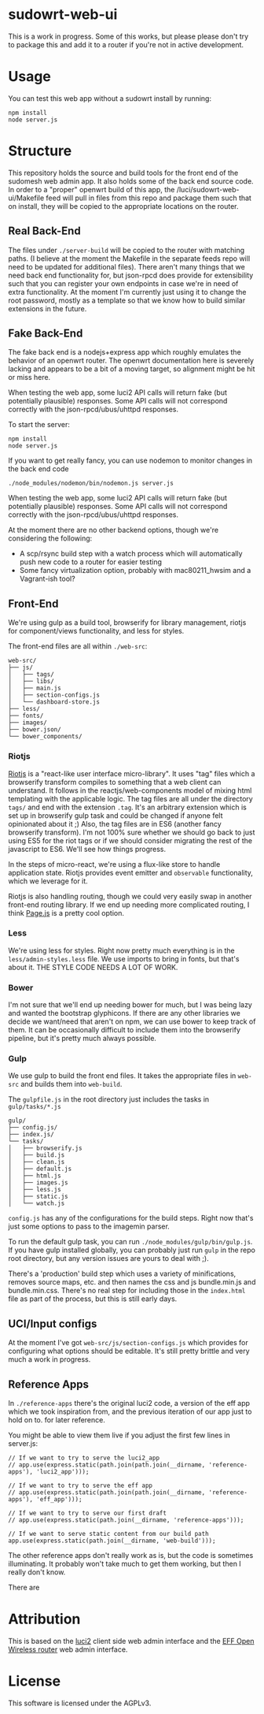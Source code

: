 # sudowrt-web-ui

This is a work in progress. Some of this works, but please please don't try to package this and add it to a router if you're not in active development.

# Usage

You can test this web app without a sudowrt install by running:

```
npm install
node server.js
```

# Structure

This repository holds the source and build tools for the front end of the sudomesh web admin app. It also holds some of the back end source code. In order to a "proper" openwrt build of this app, the /luci/sudowrt-web-ui/Makefile feed will pull in files from this repo and package them such that on install, they will be copied to the appropriate locations on the router.


## Real Back-End 

The files under `./server-build` will be copied to the router with matching paths. (I believe at the moment the Makefile in the separate feeds repo will need to be updated for additional files). 
There aren't many things that we need back end functionality for, but json-rpcd does provide for extensibility such that you can register your own endpoints in case we're in need of extra functionality. 
At the moment I'm currently just using it to change the root password, mostly as a template so that we know how to build 
similar extensions in the future.

## Fake Back-End 

The fake back end is a nodejs+express app which roughly emulates the behavior of an openwrt router. The openwrt documentation here is severely lacking and appears to be a bit of a moving target, so alignment might be hit or miss here.

When testing the web app, some luci2 API calls will return fake (but potentially plausible) responses. Some API calls will not correspond correctly with the json-rpcd/ubus/uhttpd responses. 

 
To start the server:
```
npm install
node server.js
```

If you want to get really fancy, you can use nodemon to monitor changes in the back end code 
```
./node_modules/nodemon/bin/nodemon.js server.js
```

When testing the web app, some luci2 API calls will return fake (but potentially plausible) responses. Some API calls will not correspond correctly with the json-rpcd/ubus/uhttpd responses. 

At the moment there are no other backend options, though we're considering the following:
 - A scp/rsync build step with a watch process which will automatically push new code to a router for easier testing
 - Some fancy virtualization option, probably with mac80211_hwsim and a Vagrant-ish tool?


## Front-End 

We're using gulp as a build tool, browserify for library management, riotjs for component/views functionality, and less for styles.

The front-end files are all within `./web-src`:
```
web-src/
├── js/
│   ├── tags/
│   ├── libs/
│   ├── main.js
│   ├── section-configs.js
│   └── dashboard-store.js
├── less/
├── fonts/
├── images/
├── bower.json/
└── bower_components/
```

### Riotjs

[Riotjs](https://muut.com/riotjs/) is a "react-like user interface micro-library". It uses "tag" files which a browserify transform compiles to something that a web client can understand. It follows in the reactjs/web-components model of mixing html templating with the applicable logic. The tag files are all under the directory `tags/` and end with the extension `.tag`. It's an arbitrary extension which is set up in browserify gulp task and could be changed if anyone felt opinionated about it ;)  Also, the tag files are in ES6 (another fancy browserify transform). I'm not 100% sure whether we should go back to just using ES5 for the riot tags or if we should consider migrating the rest of the javascript to ES6. We'll see how things progress.

In the steps of micro-react, we're using a flux-like store to handle application state. Riotjs provides event emitter and `observable` functionality, which we leverage for it.

Riotjs is also handling routing, though we could very easily swap in another front-end routing library. If we end up needing more complicated routing, I think [Page.js](https://visionmedia.github.io/page.js/) is a pretty cool option. 

### Less

We're using less for styles. Right now pretty much everything is in the `less/admin-styles.less` file. We use imports to bring in fonts, but that's about it. THE STYLE CODE NEEDS A LOT OF WORK. 


### Bower

I'm not sure that we'll end up needing bower for much, but I was being lazy and wanted the bootstrap glyphicons. If there are any other libraries we decide we want/need that aren't on npm, we can use bower to keep track of them. It can be occasionally difficult to include them into the browserify pipeline, but it's pretty much always possible.

### Gulp 

We use gulp to build the front end files. It takes the appropriate files in `web-src` and builds them into `web-build`.

The `gulpfile.js` in the root directory just includes the tasks in `gulp/tasks/*.js`

```
gulp/
├── config.js/
├── index.js/
└── tasks/
│   ├── browserify.js
│   ├── build.js
│   ├── clean.js
│   ├── default.js
│   ├── html.js
│   ├── images.js
│   ├── less.js
│   ├── static.js
│   └── watch.js
```

`config.js` has any of the configurations for the build steps. Right now that's just some options to pass to the imagemin parser.

To run the default gulp task, you can run `./node_modules/gulp/bin/gulp.js`. If you have gulp installed globally, you can probably just run `gulp` in the repo root directory, but any version issues are yours to deal with ;). 

There's a 'production' build step which uses a variety of minifications, removes source maps, etc. and then names the css and js bundle.min.js and bundle.min.css. There's no real step for including those in the `index.html` file as part of the process, but this is still early days.

## UCI/Input configs

At the moment I've got `web-src/js/section-configs.js` which provides for configuring what options should be editable. It's still pretty brittle and very much a work in progress.  

## Reference Apps

In `./reference-apps` there's the original luci2 code, a version of the eff app which we took inspiration from, and the previous iteration of our app just to hold on to.  for later reference.

You might be able to view them live if you adjust the first few lines in server.js:
```
// If we want to try to serve the luci2_app 
// app.use(express.static(path.join(path.join(__dirname, 'reference-apps'), 'luci2_app')));

// If we want to try to serve the eff app 
// app.use(express.static(path.join(path.join(__dirname, 'reference-apps'), 'eff_app')));

// If we want to try to serve our first draft
// app.use(express.static(path.join(__dirname, 'reference-apps')));

// If we want to serve static content from our build path
app.use(express.static(path.join(__dirname, 'web-build')));
```

The other reference apps don't really work as is, but the code is sometimes illuminating. 
It probably won't take much to get them working, but then I really don't know.


There are 
# Attribution

This is based on the [luci2](http://wiki.openwrt.org/doc/techref/luci2) client side web admin interface and the [EFF Open Wireless router](https://github.com/EFForg/OpenWireless) web admin interface.

# License

This software is licensed under the AGPLv3.
